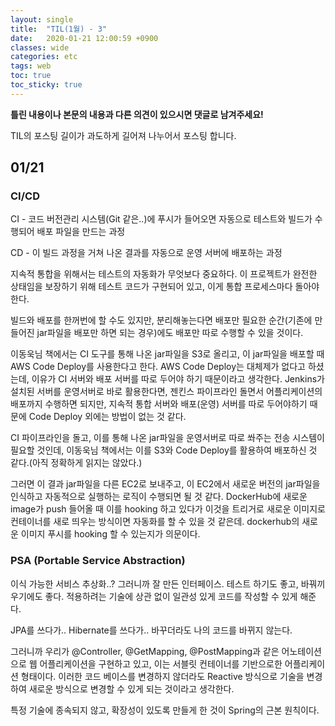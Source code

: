 ```yaml
---
layout: single
title:  "TIL(1월) - 3"
date:   2020-01-21 12:00:59 +0900
classes: wide
categories: etc
tags: web
toc: true
toc_sticky: true
---
```


**틀린 내용이나 본문의 내용과 다른 의견이 있으시면 댓글로 남겨주세요!**

TIL의 포스팅 길이가 과도하게 길어져 나누어서 포스팅 합니다.

## 01/21

### CI/CD

CI - 코드 버전관리 시스템(Git 같은..)에 푸시가 들어오면 자동으로 테스트와 빌드가 수행되어 배포 파일을 만드는 과정

CD - 이 빌드 과정을 거쳐 나온 결과를 자동으로 운영 서버에 배포하는 과정

지속적 통합을 위해서는 테스트의 자동화가 무엇보다 중요하다. 이 프로젝트가 완전한 상태임을 보장하기 위해 테스트 코드가 구현되어 있고, 이게 통합 프로세스마다 돌아야한다.

빌드와 배포를 한꺼번에 할 수도 있지만, 분리해놓는다면 배포만 필요한 순간(기존에 만들어진 jar파일을 배포만 하면 되는 경우)에도 배포만 따로 수행할 수 있을 것이다.

이동욱님 책에서는 CI 도구를 통해 나온 jar파일을 S3로 올리고, 이 jar파일을 배포할 때 AWS Code Deploy를 사용한다고 한다. AWS Code Deploy는 대체제가 없다고 하셨는데, 이유가 CI 서버와 배포 서버를 따로 두어야 하기 때문이라고 생각한다. Jenkins가 설치된 서버를 운영서버로 바로 활용한다면, 젠킨스 파이프라인 돌면서 어플리케이션의 배포까지 수행하면 되지만, 지속적 통합 서버와 배포(운영) 서버를 따로 두어야하기 때문에 Code Deploy 외에는 방법이 없는 것 같다.

CI 파이프라인을 돌고, 이를 통해 나온 jar파일을 운영서버로 따로 쏴주는 전송 시스템이 필요할 것인데, 이동욱님 책에서는 이를 S3와 Code Deploy를 활용하여 배포하신 것 같다.(아직 정확하게 읽지는 않았다.)

그러면 이 결과 jar파일을 다른 EC2로 보내주고, 이 EC2에서 새로운 버전의 jar파일을 인식하고 자동적으로 실행하는 로직이 수행되면 될 것 같다. DockerHub에 새로운 image가 push 들어올 때 이를 hooking 하고 있다가 이것을 트리거로 새로운 이미지로 컨테이너를 새로 띄우는 방식이면 자동화를 할 수 있을 것 같은데. dockerhub의 새로운 이미지 푸시를 hooking 할 수 있는지가 의문이다.

### PSA (Portable Service Abstraction)

이식 가능한 서비스 추상화..? 그러니까 잘 만든 인터페이스. 테스트 하기도 좋고, 바꿔끼우기에도 좋다. 적용하려는 기술에 상관 없이 일관성 있게 코드를 작성할 수 있게 해준다.

JPA를 쓰다가.. Hibernate를 쓰다가.. 바꾸더라도 나의 코드를 바뀌지 않는다.

그러니까 우리가 @Controller, @GetMapping, @PostMapping과 같은 어노테이션으로 웹 어플리케이션을 구현하고 있고, 이는 서블릿 컨테이너를 기반으로한 어플리케이션 형태이다. 이러한 코드 베이스를 변경하지 않더라도 Reactive 방식으로 기술을 변경하여 새로운 방식으로 변경할 수 있게 되는 것이라고 생각한다.

특정 기술에 종속되지 않고, 확장성이 있도록 만들게 한 것이 Spring의 근본 원칙이다.
